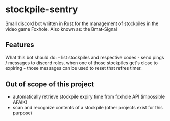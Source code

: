 # stockpile-sentry

Small discord bot written in Rust for the management of stockpiles in the video game Foxhole. 
Also known as: the Bmat-Signal

## Features
What this bot should do: 
    - list stockpiles and respective codes
    - send pings / messages to discord roles, when one of those stockpiles get's close to expiring
    - those messages can be used to reset that refres timer.

## Out of scope of this project 
- automatically retrieve stockpile expiry time from foxhole API (impossible AFAIK) 
- scan and recognize contents of a stockpile (other projects exist for this purpose)

